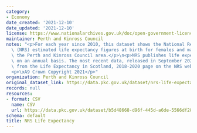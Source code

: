 ```yaml
---
category:
- Economy
date_created: '2021-12-10'
date_updated: '2021-12-10'
license: https://www.nationalarchives.gov.uk/doc/open-government-licence/version/3/
maintainer: Perth and Kinross Council
notes: "<p>For each year since 2010, this dataset shows the National Records of Scotland\
  \ (NRS) estimated life expectancy figures at birth for females and males within\
  \ the Perth and Kinross Council area.</p>\n<p>NRS publishes life expectancy estimates\
  \ on an annual basis. The most recent data, released in September 2021, are sourced\
  \ from the Life Expectancy in Scotland, 2018-2020 page on the NRS website.</p>\n\
  <p>\xA9 Crown Copyright 2021</p>"
organization: Perth and Kinross Council
original_dataset_link: https://data.pkc.gov.uk/dataset/nrs-life-expectancy
records: null
resources:
- format: CSV
  name: CSV
  url: https://data.pkc.gov.uk/dataset/b5d48668-d96f-445d-a6de-5566df2810f2/resource/770894e3-402c-42a6-9ad9-0cb67fe9bea8/download/estimatedlifeexpectancyatbirthpkc.csv
schema: default
title: NRS Life Expectancy
---
```

